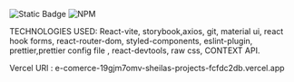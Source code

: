 ![Static Badge](https://img.shields.io/badge/react-vite)   ![NPM](https://img.shields.io/npm/l/storybook)

TECHNOLOGIES USED:
React-vite, storybook,axios, git, material ui, react hook forms, react-router-dom, styled-components, eslint-plugin, prettier,prettier config file , react-devtools, raw css, CONTEXT API.

Vercel URl : e-comerce-19gjm7omv-sheilas-projects-fcfdc2db.vercel.app
